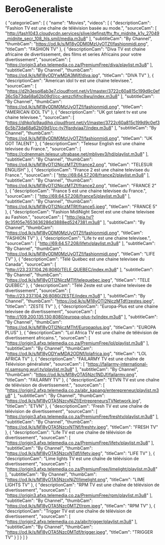# BeroGeneraliste
{
  "categorieCam": [
    {
      "name": "Movies",
      "videos": [
        {
          "descriptionCam": "Fashion TV est une chaîne de télévision basée au mode.",
          "sourceCam": [
            "http://fash1043.cloudycdn.services/slive/definst/ftv_ftv_midnite_k1y_27049_midnite_secr_108_hls.smil/media.m3u8"
          ],
          "subtitleCam": "By Channel",
          "thumbCam": "https://od.lk/s/M18yODM0MzUyOTZf/fashionmidi.png",
          "titleCam": "FASHION TV"
        },
        {
          "descriptionCam": "Diva TV est chaine africaine de divertissement, des films et series Africains pour votre divertissement",
          "sourceCam": [
            "https://origin3.afxp.telemedia.co.za/PremiumFree/diva/playlist.m3u8"
          ],
          "subtitleCam": "By Channel",
          "thumbCam": "https://od.lk/s/M18yODYwMDA3Mjlf/diva.jpg",
          "titleCam": "DIVA TV"
        },
        {
          "descriptionCam": "American idol tv est une chaine televisee.",
          "sourceCam": [
            "https://d2h3esqi6ab3e7.cloudfront.net/v1/master/3722c60a815c199d9c0ef36c5b73da68a62b09d1/cc-amzcfijfnc8wu/index.m3u8"
          ],
          "subtitleCam": "By Channel",
          "thumbCam": "https://od.lk/s/M18yODM0MzUyOTZf/fashionmidi.png",
          "titleCam": "AMERICAN IDOL TV"
        },
        {
          "descriptionCam": "UK got talent tv est une chaine televisee.",
          "sourceCam": [
            "https://dhkq1p9audihq.cloudfront.net/v1/master/3722c60a815c199d9c0ef36c5b73da68a62b09d1/cc-ty7fjsrdyiaa7/index.m3u8"
          ],
          "subtitleCam": "By Channel",
          "thumbCam": "https://od.lk/s/M18yODM0MzUyOTZf/fashionmidi.png",
          "titleCam": "UK GOT TALENT"
        },
        {
          "descriptionCam": "Telesur English est une chaine televisee du France.",
          "sourceCam": [
            "https://cdnenmain.telesur.ultrabase.net/mblivev3/hd/playlist.m3u8"
          ],
          "subtitleCam": "By Channel",
          "thumbCam": "https://od.lk/s/M18yOTI2NjczMTZf/france2.png",
          "titleCam": "TELESUR ENGLISH"
        },
        {
          "descriptionCam": "France 2 est une chaine televisee du France.",
          "sourceCam": [
            "http://69.64.57.208/france2/playlist.m3u8"
          ],
          "subtitleCam": "By Channel",
          "thumbCam": "https://od.lk/s/M18yOTI2NjczMTZf/france2.png",
          "titleCam": "FRANCE 2"
        },
        {
          "descriptionCam": "France 5 est une chaine televisee du France.",
          "sourceCam": [
            "http://69.64.57.208/france5/playlist.m3u8"
          ],
          "subtitleCam": "By Channel",
          "thumbCam": "https://od.lk/s/M18yOTI2NjczMTRf/france5.jpeg",
          "titleCam": "FRANCE 5"
        },
        {
          "descriptionCam": "Fashion MidiNight Secret est une chaine televisee au Fashion.",
          "sourceCam": [
            "http://eja.tv/?9c35f05e7653636286d3888ed5247381.m3u8"
          ],
          "subtitleCam": "By Channel",
          "thumbCam": "https://od.lk/s/M18yODM0MzUyOTZf/fashionmidi.png",
          "titleCam": "FASHION TV"
        },
        {
          "descriptionCam": "Life tv est une chaine televisee.",
          "sourceCam": [
            "http://69.64.57.208/lifetv/playlist.m3u8"
          ],
          "subtitleCam": "By Channel",
          "thumbCam": "https://od.lk/s/M18yODM0MzUyOTZf/fashionmidi.png",
          "titleCam": "LIFE TV"
        },
        {
          "descriptionCam": "Télé Québec est une chaine televisee du Canada",
          "sourceCam": [
            "http://23.237.104.26:8080/TELE_QUEBEC/index.m3u8"
          ],
          "subtitleCam": "By Channel",
          "thumbCam": "https://od.lk/s/M18yOTI2NjczMTlf/telequebec.jpeg",
          "titleCam": "TELE QUEBEC"
        },
        {
          "descriptionCam": "Télé Zeste est une chaine televisee de divertissement",
          "sourceCam": [
            "http://23.237.104.26:8080/ZESTE/index.m3u8"
          ],
          "subtitleCam": "By Channel",
          "thumbCam": "https://od.lk/s/M18yOTI2NjczMTdf/zestes.jpeg",
          "titleCam": "ZESTE TV"
        },
        {
          "descriptionCam": "Europa-Plus est une chaine televisee de divertissement",
          "sourceCam": [
            "http://109.200.135.130:8080/europa-plus-tv/index.m3u8"
          ],
          "subtitleCam": "By Channel",
          "thumbCam": "https://od.lk/s/M18yOTI2NjczMThf/Europaplus.jpg",
          "titleCam": "EUROPA PLUS"
        },
        {
          "descriptionCam": "Lol Africa TV est une chaîne de télévision de divertissement africains.",
          "sourceCam": [
            "https://origin3.afxp.telemedia.co.za/PremiumFree/lol/playlist.m3u8"
          ],
          "subtitleCam": "By Channel",
          "thumbCam": "https://od.lk/s/M18yODYwMDA2ODNf/lolafrica.jpg",
          "titleCam": "LOL AFRICA TV"
        },
        {
          "descriptionCam": "FAILARMY TV est une chaîne de Télévision généraliste",
          "sourceCam": [
            "https://failarmy-international-nl.samsung.wurl.tv/playlist.m3u8"
          ],
          "subtitleCam": "By Channel",
          "thumbCam": "https://od.lk/s/M18yOTA5Nzc1NDJf/failarmy.png",
          "titleCam": "FAILARMY TV"
        },
        {
          "descriptionCam": "ETVN TV est une chaîne de télévision de divertissement.",
          "sourceCam": [
            "https://origin2.afxp.telemedia.co.za/abr_kapang/enterepreneur/playlist.m3u8"
          ],
          "subtitleCam": "By Channel",
          "thumbCam": "https://od.lk/s/M18yOTA5NzcyNjZf/EntrepreneursTVNetwork.jpg",
          "titleCam": "ETVN"
        },
        {
          "descriptionCam": "Fresh TV est une chaîne de télévision de divertissement",
          "sourceCam": [
            "https://origin3.afxp.telemedia.co.za/PremiumFree/freshtv/playlist.m3u8"
          ],
          "subtitleCam": "By Channel",
          "thumbCam": "https://od.lk/s/M18yOTA5NzcxNTNf/freshtv.jpeg",
          "titleCam": "FRESH TV"
        },
        {
          "descriptionCam": "Life TV est une chaîne de télévision de divertissement",
          "sourceCam": [
            "https://origin3.afxp.telemedia.co.za/PremiumFree/lifetv/playlist.m3u8"
          ],
          "subtitleCam": "By Channel",
          "thumbCam": "https://od.lk/s/M18yOTA5NzcxNTdf/lifetv.jpeg",
          "titleCam": "LIFE TV"
        },
        {
          "descriptionCam": "Lime lights TV est une chaîne de télévision de divertissement",
          "sourceCam": [
            "https://origin3.afxp.telemedia.co.za/PremiumFree/limelight/playlist.m3u8"
          ],
          "subtitleCam": "By Channel",
          "thumbCam": "https://od.lk/s/M18yOTA5NzcxNjZf/limelight.png",
          "titleCam": "LIME LIGHTS TV"
        },
        {
          "descriptionCam": "RPM TV est une chaîne de télévision de divertissement",
          "sourceCam": [
            "https://origin3.afxp.telemedia.co.za/PremiumFree/rpm/playlist.m3u8"
          ],
          "subtitleCam": "By Channel",
          "thumbCam": "https://od.lk/s/M18yOTA5Nzc0MTZf/rpm.jpeg",
          "titleCam": "RPM TV"
        },
        {
          "descriptionCam": "Trigger TV est une chaîne de télévision de divertissement",
          "sourceCam": [
            "https://origin2.afxp.telemedia.co.za/abr/trigger/playlist.m3u8"
          ],
          "subtitleCam": "By Channel",
          "thumbCam": "https://od.lk/s/M18yOTA5Nzc0MTdf/trigger.jpeg",
          "titleCam": "TRIGGER TV"
        }
      ]
    }
  ]
}
